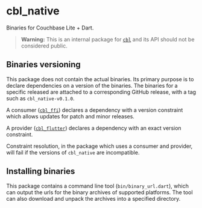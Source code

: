 # cbl_native

Binaries for Couchbase Lite + Dart.

> **Warning:** This is an internal package for [`cbl`](https://github.com/cofu-app/cbl-dart/tree/main/packages/cbl)
and its API should not be considered public.

## Binaries versioning

This package does not contain the actual binaries. Its primary purpose is
to declare dependencies on a version of the binaries. The binaries for a specific released are
attached to a corresponding GitHub release, with a tag such as `cbl_native-v0.1.0`.

A consumer ([`cbl_ffi`](https://github.com/cofu-app/cbl-dart/tree/main/packages/cbl_ffi))
declares a dependency with a version constraint which allows updates for patch and minor releases.

A provider ([`cbl_flutter`](https://github.com/cofu-app/cbl-dart/tree/main/packages/cbl_flutter))
declares a dependency with an exact version constraint.

Constraint resolution, in the package which uses a consumer and provider, will fail if the
versions of `cbl_native` are incompatible.

## Installing binaries

This package contains a command line tool (`bin/binary_url.dart`), which can output
the urls for the binary archives of supported platforms. The tool can also download
and unpack the archives into a specified directory.
